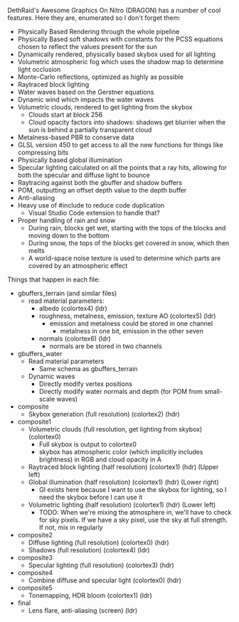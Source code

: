 DethRaid's Awesome Graphics On Nitro (DRAGON) has a number of cool features. Here they are, enumerated so I don't forget them:

- Physically Based Rendering through the whole pipeline
- Physically Based soft shadows with constants for the PCSS equations chosen to reflect the values present for the sun
- Dynamically rendered, physically based skybox used for all lighting
- Volumetric atmospheric fog which uses the shadow map to determine light occlusion
- Monte-Carlo reflections, optimized as highly as possible
- Raytraced block lighting
- Water waves based on the Gerstner equations
- Dynamic wind which impacts the water waves
- Volumetric clouds, rendered to get lighting from the skybox
    - Clouds start at block 256
    - Cloud opacity factors into shadows: shadows get blurrier when the sun is behind a partially transparent cloud
- Metalness-based PBR to conserve data
- GLSL version 450 to get access to all the new functions for things like compressing bits
- Physically based global illumination
- Specular lighting calculated on all the points that a ray hits, allowing for both the specular and diffuse light to bounce
- Raytracing against both the gbuffer and shadow buffers
- POM, outputting an offset depth value to the depth buffer
- Anti-aliasing
- Heavy use of #include to reduce code duplication
    - Visual Studio Code extension to handle that?
- Proper handling of rain and snow
    - During rain, blocks get wet, starting with the tops of the blocks and moving down to the bottom
    - During snow, the tops of the blocks get covered in snow, which then melts
    - A world-space noise texture is used to determine which parts are covered by an atmospheric effect

Things that happen in each file:
- gbuffers_terrain (and similar files)
    - read material parameters:
        - albedo (colortex4) (ldr)
        - roughness, metalness, emission, texture AO (colortex5) (ldr)
            - emission and metalness could be stored in one channel
                - metalness in one bit, emission in the other seven
        - normals (colortex6) (ldr)
            - normals are be stored in two channels
- gbuffers_water
    - Read material parameters 
        - Same schema as gbuffers_terrain
    - Dynamic waves
        - Directly modify vertex positions
        - Directly modify water normals and depth (for POM from small-scale waves)
- composite
    - Skybox generation (full resolution) (colortex2) (hdr)
- composite1
    - Volumetric clouds (full resolution, get lighting from skybox) (colortex0)
        - Full skybox is output to colortex0
        - skybox has atmospheric color (which implicitly includes brightness) in RGB and cloud opacity in A
    - Raytraced block lighting (half resolution) (colortex1) (hdr) (Upper left)
    - Global illumination (half resolution) (colortex1) (hdr) (Lower right)
        - GI exists here because I want to use the skybox for lighting, so I need the skybox before I can use it
    - Volumetric lighting (half resolution) (colortex1) (hdr) (Lower left)
        - TODO: When we're mixing the atmosphere in, we'll have to check for sky pixels. If we have a sky pixel, use 
            the sky at full strength. If not, mix in regularly
- composite2
    - Diffuse lighting (full resolution) (colortex0) (hdr)
    - Shadows (full resolution) (colortex4) (ldr)
- composite3
    - Specular lighting (full resolution) (colortex3) (hdr)
- composite4
    - Combine diffuse and specular light (colortex0) (hdr)
- composite5
    - Tonemapping, HDR bloom (colortex1) (ldr)
- final
    - Lens flare, anti-aliasing (screen) (ldr)
